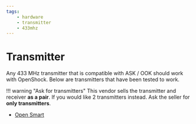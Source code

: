 ```yaml
---
tags:
    - hardware
    - transmitter
    - 433mhz
---
```


# Transmitter

Any 433 MHz transmitter that is compatible with ASK / OOK should work with OpenShock. Below are transmitters that have been tested to work.

!!! warning "Ask for transmitters"
    This vendor sells the transmitter and receiver **as a pair**. If you would like 2 transmitters instead. Ask the seller for **only transmitters**.

- [Open Smart](../transmitter/china/open-smart.md)
